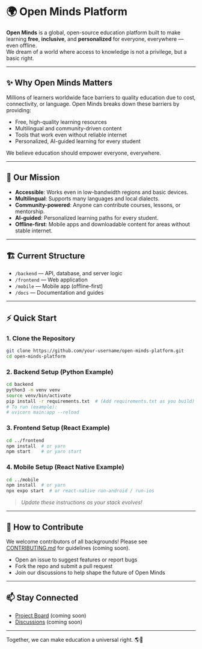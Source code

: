 # 🌍 Open Minds Platform

**Open Minds** is a global, open-source education platform built to make learning **free**, **inclusive**, and **personalized** for everyone, everywhere — even offline.  
We dream of a world where access to knowledge is not a privilege, but a basic right.

---

## ✨ Why Open Minds Matters

Millions of learners worldwide face barriers to quality education due to cost, connectivity, or language. Open Minds breaks down these barriers by providing:

- Free, high-quality learning resources
- Multilingual and community-driven content
- Tools that work even without reliable internet
- Personalized, AI-guided learning for every student

We believe education should empower everyone, everywhere.

---

## 🚀 Our Mission

- **Accessible**: Works even in low-bandwidth regions and basic devices.
- **Multilingual**: Supports many languages and local dialects.
- **Community-powered**: Anyone can contribute courses, lessons, or mentorship.
- **AI-guided**: Personalized learning paths for every student.
- **Offline-first**: Mobile apps and downloadable content for areas without stable internet.

---

## 🏗️ Current Structure

- `/backend` — API, database, and server logic
- `/frontend` — Web application
- `/mobile` — Mobile app (offline-first)
- `/docs` — Documentation and guides

---

## ⚡ Quick Start

### 1. Clone the Repository

```bash
git clone https://github.com/your-username/open-minds-platform.git
cd open-minds-platform
```

### 2. Backend Setup (Python Example)

```bash
cd backend
python3 -m venv venv
source venv/bin/activate
pip install -r requirements.txt  # (Add requirements.txt as you build)
# To run (example):
# uvicorn main:app --reload
```

### 3. Frontend Setup (React Example)

```bash
cd ../frontend
npm install  # or yarn
npm start    # or yarn start
```

### 4. Mobile Setup (React Native Example)

```bash
cd ../mobile
npm install  # or yarn
npx expo start  # or react-native run-android / run-ios
```

> _Update these instructions as your stack evolves!_

---

## 🤝 How to Contribute

We welcome contributors of all backgrounds! Please see [CONTRIBUTING.md](CONTRIBUTING.md) for guidelines (coming soon).

- Open an issue to suggest features or report bugs
- Fork the repo and submit a pull request
- Join our discussions to help shape the future of Open Minds

---

## 📫 Stay Connected

- [Project Board](#) (coming soon)
- [Discussions](#) (coming soon)

---

Together, we can make education a universal right. 🌎🚀
